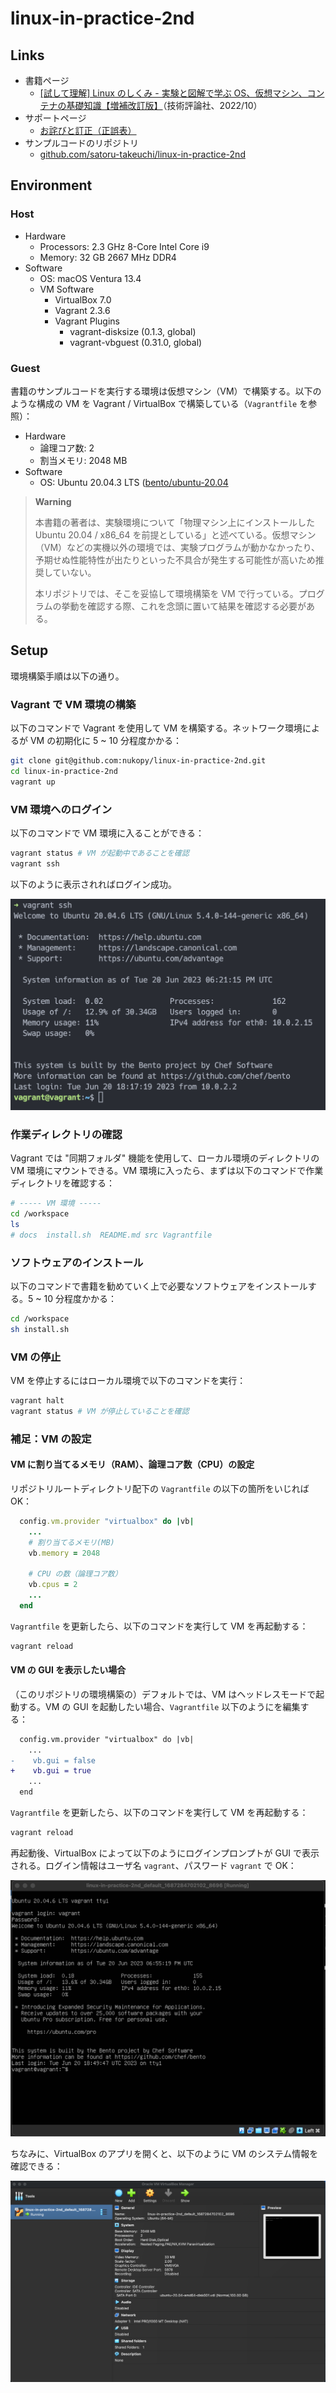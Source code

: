 # linux-in-practice-2nd

## Links

- 書籍ページ
  - [[試して理解] Linux のしくみ - 実験と図解で学ぶ OS、仮想マシン、コンテナの基礎知識【増補改訂版】](https://gihyo.jp/book/2022/978-4-297-13148-7)（技術評論社、2022/10）
- サポートページ
  - [お詫びと訂正（正誤表）](https://gihyo.jp/book/2022/978-4-297-13148-7/support)
- サンプルコードのリポジトリ
  - [github.com/satoru-takeuchi/linux-in-practice-2nd](https://github.com/satoru-takeuchi/linux-in-practice-2nd)

## Environment

### Host

- Hardware
  - Processors: 2.3 GHz 8-Core Intel Core i9
  - Memory: 32 GB 2667 MHz DDR4
- Software
  - OS: macOS Ventura 13.4
  - VM Software
    - VirtualBox 7.0
    - Vagrant 2.3.6
    - Vagrant Plugins
      - vagrant-disksize (0.1.3, global)
      - vagrant-vbguest (0.31.0, global)

### Guest

書籍のサンプルコードを実行する環境は仮想マシン（VM）で構築する。以下のような構成の VM を Vagrant / VirtualBox で構築している（`Vagrantfile` を参照）：

- Hardware
  - 論理コア数: 2
  - 割当メモリ: 2048 MB
- Software
  - OS: Ubuntu 20.04.3 LTS ([bento/ubuntu-20.04](https://app.vagrantup.com/bento/boxes/ubuntu-20.04)

> **Warning**
>
> 本書籍の著者は、実験環境について「物理マシン上にインストールした Ubuntu 20.04 / x86_64 を前提としている」と述べている。仮想マシン（VM）などの実機以外の環境では、実験プログラムが動かなかったり、予期せぬ性能特性が出たりといった不具合が発生する可能性が高いため推奨していない。
>
> 本リポジトリでは、そこを妥協して環境構築を VM で行っている。プログラムの挙動を確認する際、これを念頭に置いて結果を確認する必要がある。

## Setup

環境構築手順は以下の通り。

### Vagrant で VM 環境の構築

以下のコマンドで Vagrant を使用して VM を構築する。ネットワーク環境によるが VM の初期化に 5 ~ 10 分程度かかる：

```sh
git clone git@github.com:nukopy/linux-in-practice-2nd.git
cd linux-in-practice-2nd
vagrant up
```

### VM 環境へのログイン

以下のコマンドで VM 環境に入ることができる：

```sh
vagrant status # VM が起動中であることを確認
vagrant ssh
```

以下のように表示されればログイン成功。

![vagrant-ssh](./docs/images/vagrant-ssh.png)

### 作業ディレクトリの確認

Vagrant では "同期フォルダ" 機能を使用して、ローカル環境のディレクトリの VM 環境にマウントできる。VM 環境に入ったら、まずは以下のコマンドで作業ディレクトリを確認する：

```sh
# ----- VM 環境 -----
cd /workspace
ls
# docs  install.sh  README.md src Vagrantfile
```

### ソフトウェアのインストール

以下のコマンドで書籍を勧めていく上で必要なソフトウェアをインストールする。5 ~ 10 分程度かかる：

```sh
cd /workspace
sh install.sh
```

### VM の停止

VM を停止するにはローカル環境で以下のコマンドを実行：

```sh
vagrant halt
vagrant status # VM が停止していることを確認
```

### 補足：VM の設定

#### VM に割り当てるメモリ（RAM）、論理コア数（CPU）の設定

リポジトリルートディレクトリ配下の `Vagrantfile` の以下の箇所をいじれば OK：

```ruby
  config.vm.provider "virtualbox" do |vb|
    ...
    # 割り当てるメモリ(MB)
    vb.memory = 2048

    # CPU の数（論理コア数）
    vb.cpus = 2
    ...
  end
```

`Vagrantfile` を更新したら、以下のコマンドを実行して VM を再起動する：

```sh
vagrant reload
```

#### VM の GUI を表示したい場合

（このリポジトリの環境構築の）デフォルトでは、VM はヘッドレスモードで起動する。VM の GUI を起動したい場合、`Vagrantfile` 以下のようにを編集する：

```diff
  config.vm.provider "virtualbox" do |vb|
    ...
-    vb.gui = false
+    vb.gui = true
    ...
  end
```

`Vagrantfile` を更新したら、以下のコマンドを実行して VM を再起動する：

```sh
vagrant reload
```

再起動後、VirtualBox によって以下のようにログインプロンプトが GUI で表示される。ログイン情報はユーザ名 `vagrant`、パスワード `vagrant` で OK：

![vagrant-gui](./docs/images/vagrant-gui.png)

ちなみに、VirtualBox のアプリを開くと、以下のように VM のシステム情報を確認できる：

![virtualbox-system-info](docs/images/virtualbox-system-info.png)
